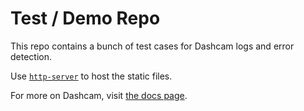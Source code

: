# Test / Demo Repo

This repo contains a bunch of test cases for Dashcam logs and error detection.

Use [`http-server`](https://www.npmjs.com/package/http-server) to host the static files.

For more on Dashcam, visit [the docs page](https://docs.dashcam.io/).
